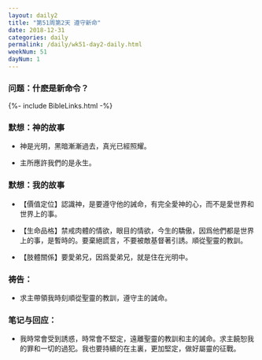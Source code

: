 ```yaml
---
layout: daily2
title: "第51周第2天 遵守新命"
date: 2018-12-31
categories: daily
permalink: /daily/wk51-day2-daily.html
weekNum: 51
dayNum: 1
---
```


### 问题：什麽是新命令？

{%- include BibleLinks.html -%}

### 默想：神的故事 
+ 神是光明，黑暗漸漸過去，真光已經照耀。

+ 主所應許我們的是永生。

### 默想：我的故事
+ 【價值定位】認識神，是要遵守他的誡命，有完全愛神的心，而不是愛世界和世界上的事。

+ 【生命品格】禁戒肉體的情欲，眼目的情欲，今生的驕傲，因爲他們都是世界上的事，是暫時的。要棄絕謊言，不要被敵基督著引誘。順從聖靈的教訓。

+ 【肢體關係】要愛弟兄，因爲愛弟兄，就是住在光明中。

### 祷告：

+ 求主帶領我時刻順從聖靈的教訓，遵守主的誡命。

### 笔记与回应：

+ 我時常會受到誘惑，時常會不堅定，遠離聖靈的教訓和主的誡命。求主饒恕我的罪和一切的過犯。我也要持續的在主裏，更加堅定，做好屬靈的征戰。

